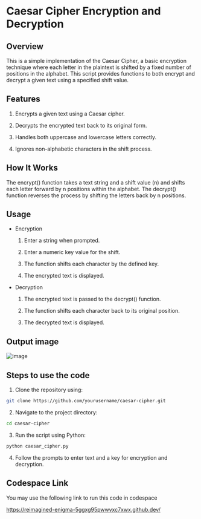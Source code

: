 # Caesar Cipher Encryption and Decryption

## Overview
This is a simple implementation of the Caesar Cipher, a basic encryption technique where each letter in the plaintext is shifted by a fixed number of positions in the alphabet. This script provides functions to both encrypt and decrypt a given text using a specified shift value.

## Features

1) Encrypts a given text using a Caesar cipher.

2) Decrypts the encrypted text back to its original form.

3) Handles both uppercase and lowercase letters correctly.

4) Ignores non-alphabetic characters in the shift process.

## How It Works
The encrypt() function takes a text string and a shift value (n) and shifts each letter forward by n positions within the alphabet.
The decrypt() function reverses the process by shifting the letters back by n positions.

## Usage
- Encryption

  1) Enter a string when prompted.

  2) Enter a numeric key value for the shift.

  3) The function shifts each character by the defined key.

  4) The encrypted text is displayed.

- Decryption

  1) The encrypted text is passed to the decrypt() function.

  2) The function shifts each character back to its original position.

  3) The decrypted text is displayed.
 
## Output image
![image](https://github.com/user-attachments/assets/89c31c9b-7673-4bde-8885-5fd6b15e6bb1)

## Steps to use the code

1) Clone the repository using:
```sh
git clone https://github.com/yourusername/caesar-cipher.git
```
2) Navigate to the project directory:
```sh
cd caesar-cipher
```
3) Run the script using Python:
```sh
python caesar_cipher.py
```
4) Follow the prompts to enter text and a key for encryption and decryption.


## Codespace Link
You may use the following link to run this code in codespace

https://reimagined-enigma-5ggxg95pwwvxc7xwx.github.dev/




